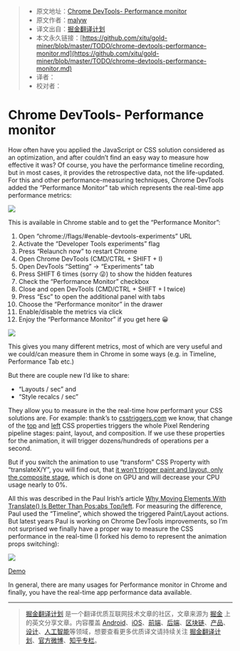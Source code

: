 > * 原文地址：[Chrome DevTools- Performance monitor](https://hospodarets.com/chrome-devtools-performance-monitor?utm_source=SitePoint&utm_medium=email&utm_campaign=Versioning)
> * 原文作者：[malyw](https://twitter.com/malyw)
> * 译文出自：[掘金翻译计划](https://github.com/xitu/gold-miner)
> * 本文永久链接：[https://github.com/xitu/gold-miner/blob/master/TODO/chrome-devtools-performance-monitor.md](https://github.com/xitu/gold-miner/blob/master/TODO/chrome-devtools-performance-monitor.md)
> * 译者：
> * 校对者：

# Chrome DevTools- Performance monitor

How often have you applied the JavaScript or CSS solution considered as an optimization, and after couldn’t find an easy way to measure how effective it was?
Of course, you have the performance timeline recording, but in most cases, it provides the retrospective data, not the life-updated.
For this and other performance-measuring techniques, Chrome DevTools added the “Performance Monitor” tab which represents the real-time app performance metrics:

![](https://static.hospodarets.com/img/blog/1511527599607549000.png)

This is available in Chrome stable and to get the “Performance Monitor”:

1. Open “chrome://flags/#enable-devtools-experiments” URL
2. Activate the “Developer Tools experiments” flag
3. Press “Relaunch now” to restart Chrome
4. Open Chrome DevTools (CMD/CTRL + SHIFT + I)
5. Open DevTools “Setting” -> “Experiments” tab
6. Press SHIFT 6 times (sorry 😜) to show the hidden features
7. Check the “Performance Monitor” checkbox
8. Close and open DevTools (CMD/CTRL + SHIFT + I twice)
9. Press “Esc” to open the additional panel with tabs
10. Choose the “Performance monitor” in the drawer
11. Enable/disable the metrics via click
12. Enjoy the “Performance Monitor” if you get here 😀

![](https://static.hospodarets.com/img/blog/1511540400748823000.gif)

This gives you many different metrics, most of which are very useful and we could/can measure them in Chrome in some ways (e.g. in Timeline, Performance Tab etc.)

But there are couple new I’d like to share:

*  “Layouts / sec” and
*  “Style recalcs / sec”

They allow you to measure in the the real-time how performant your CSS solutions are. For example:
thank’s to [csstriggers.com](https://csstriggers.com/) we know, that change of the [top](https://csstriggers.com/top) and [left](https://csstriggers.com/left) CSS properties triggers the whole Pixel Rendering pipeline stages: paint, layout, and composition. If we use these properties for the animation, it will trigger dozens/hundreds of operations per a second.

But if you switch the animation to use “transform” CSS Property with “translateX/Y”, you will find out, that [it won’t trigger paint and layout, only the composite stage](https://csstriggers.com/top), which is done on GPU and will decrease your CPU usage nearly to 0%.

All this was described in the Paul Irish’s article [Why Moving Elements With Translate() Is Better Than Pos:abs Top/left](https://www.paulirish.com/2012/why-moving-elements-with-translate-is-better-than-posabs-topleft/). For measuring the difference, Paul used the “Timeline”, which showed the triggered Paint/Layout actions. But latest years Paul is working on Chrome DevTools improvements, so I’m not surprised we finally have a proper way to measure the CSS performance in the real-time (I forked his demo to represent the animation props switching):

[![](https://static.hospodarets.com/img/blog/1511532158184634000.gif)](https://codepen.io/malyw/pen/QOQvyz) 

[Demo](https://codepen.io/malyw/pen/QOQvyz)

In general, there are many usages for Performance monitor in Chrome and finally, you have the real-time app performance data available.


---

> [掘金翻译计划](https://github.com/xitu/gold-miner) 是一个翻译优质互联网技术文章的社区，文章来源为 [掘金](https://juejin.im) 上的英文分享文章。内容覆盖 [Android](https://github.com/xitu/gold-miner#android)、[iOS](https://github.com/xitu/gold-miner#ios)、[前端](https://github.com/xitu/gold-miner#前端)、[后端](https://github.com/xitu/gold-miner#后端)、[区块链](https://github.com/xitu/gold-miner#区块链)、[产品](https://github.com/xitu/gold-miner#产品)、[设计](https://github.com/xitu/gold-miner#设计)、[人工智能](https://github.com/xitu/gold-miner#人工智能)等领域，想要查看更多优质译文请持续关注 [掘金翻译计划](https://github.com/xitu/gold-miner)、[官方微博](http://weibo.com/juejinfanyi)、[知乎专栏](https://zhuanlan.zhihu.com/juejinfanyi)。
